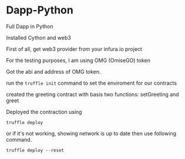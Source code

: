 # Dapp-Python

Full Dapp in Python

Installed Cython and web3

First of all, get web3 provider from your infura.io project

For the testing purposes, I am using OMG (OmiseGO) token

Got the abi and address of OMG token.

run the ``` truffle init ``` command to set the enviroment for our contracts

created the greeting contract with basis two functions: setGreeting and greet

Deployed the contraction using 

``` truffle deploy ```

or if it's not working, showing network is up to date then use following command.

``` truffle deploy --reset ```
